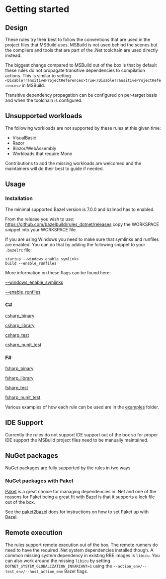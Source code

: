 # Getting started

## Design

These rules try their best to follow the conventions that are used in the
project files that MSBuild uses. MSBuild is not used behind the scenes
but the compilers and tools that are part of the .Net toolchain are
used directly instead.

The biggest change compared to MSBuild out of the box is that by default
these rules do not propagate transitive dependencies to compilation actions.
This is similar to setting `<DisableTransitiveProjectReferences>true</DisableTransitiveProjectReferences>`
in MSBuild.

Transitive dependency propagation can be configured on per-target basis
and when the toolchain is configured.

## Unsupported workloads

The following workloads are not supported by these rules at this given time:

- VisualBasic
- Razor
- Blazor/WebAssembly
- Workloads that require Mono

Contributions to add the missing workloads are welcomed and the maintainers
will do their best to guide if needed.

## Usage

### Installation

The minimal supported Bazel version is 7.0.0 and bzlmod has to enabled.

From the release you wish to use: https://github.com/bazelbuild/rules_dotnet/releases copy the WORKSPACE snippet into your WORKSPACE file.

If you are using Windows you need to make sure that symlinks and runfiles are enabled.
You can do that by adding the following snippet to your `.bazelrc` file:

```
startup --windows_enable_symlinks
build --enable_runfiles
```

More information on these flags can be found here:

[--windows_enable_symlinks](https://docs.bazel.build/versions/main/command-line-reference.html#flag--windows_enable_symlinks)

[--enable_runfiles](https://docs.bazel.build/versions/main/command-line-reference.html#flag--enable_runfiles)

### C#

[csharp_binary](./csharp_binary.md)

[csharp_library](./csharp_library.md)

[csharp_test](./csharp_test.md)

[csharp_nunit_test](./csharp_nunit_test.md)

### F#

[fsharp_binary](./fsharp_binary.md)

[fsharp_library](./fsharp_library.md)

[fsharp_test](./fsharp_test.md)

[fsharp_nunit_test](./fsharp_nunit_test.md)

Various examples of how each rule can be used are in the [examples](../examples) folder.

## IDE Support

Currently the rules do not support IDE support out of the box so for
proper IDE support the MSBuild project files need to be manually maintained.

## NuGet packages

NuGet packages are fully supported by the rules in two ways

### NuGet packages with Paket

[Paket](https://fsprojects.github.io/Paket/) is a great choice for managing dependencies in .Net
and one of the reasons for Paket being a great fit with Bazel is that it supports a lock file
out of the box.

See the [paket2bazel](tools/paket2bazel/) docs for instructions on how to set Paket up with Bazel.

## Remote execution

The rules support remote execution out of the box. The remote runners do need to have the required .Net
system dependencies installed though. A common missing system dependency in existing RBE images is `libicu`.
You can also work around the missing `libicu` by setting `DOTNET_SYSTEM_GLOBALIZATION_INVARIANT=1` using
the `--action_env/--test_env/--host_action_env` Bazel flags.
